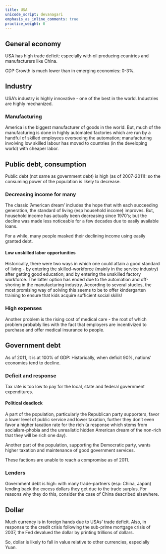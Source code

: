 ```yaml
---
title: USA
unicode_script: devanagari
emphasis_as_inline_comments: true
practice_weight: 0
---
```


## General economy

USA has high trade deficit: especially with oil producing countries and manufacturers like China.

GDP Growth is much lower than in emerging economies: 0-3%.

## Industry

USA’s industry is highly innovative - one of the best in the world. Industries are highly mechanized.

### Manufacturing

America is the biggest manufacturer of goods in the world. But, much of the manufacturing is done in highly automated factories which are run by a handful of skilled employees overseeing the automation; manufacturing involving low skilled labour has moved to countries (in the developing world) with cheaper labor.

## Public debt, consumption

Public debt (not same as government debt) is high (as of 2007-2011): so the consuming power of the population is likely to decrease.

### Decreasing income for many

The classic ’American dream’ includes the hope that with each succeeding generation, the standard of living (esp household income) improves. But, household income has actually been decreasing since 1970’s; but the decline was made less noticeable for a few decades due to easily available loans.

For a while, many people masked their declining income using easily granted debt.

#### Low unskilled labor opportunities

Historically, there were two ways in which one could attain a good standard of living - by entering the skilled-workforce (mainly in the service industry) after getting good education; and by entering the unskilled factory workforce. The latter option has ended due to the automation and off-shoring in the manufacturing industry. According to several studies, the most promising way of solving this seems to be to offer kindergarten training to ensure that kids acquire sufficient social skills!

### High expenses

Another problem is the rising cost of medical care - the root of which problem probably lies with the fact that employers are incentivized to purchase and offer medical insurance to people.

## Government debt

As of 2011, it is at 100% of GDP: Historically, when deficit 90%, nations’ economies tend to decline.

### Deficit and response

Tax rate is too low to pay for the local, state and federal government expenditures.

#### Political deadlock

A part of the population, particularly the Republican party supporters, favor a lower level of public service and lower taxation, further they don’t even favor a higher taxation rate for the rich (a response which stems from socialism-phobia and the unrealistic hidden American dream of the non-rich that they will be rich one day).

Another part of the population, supporting the Democratic party, wants higher taxation and maintenance of good government services.

These factions are unable to reach a compromise as of 2011.

### Lenders

Government debt is high: with many trade-partners (esp: China, Japan) lending back the excess dollars they get due to the trade surplus. For reasons why they do this, consider the case of China described elsewhere.

## Dollar

Much currency is in foreign hands due to USAs’ trade deficit. Also, in response to the credit crisis following the sub-prime mortgage crisis of 2007, the Fed devalued the dollar by printing trillions of dollars.

So, dollar is likely to fall in value relative to other currencies, especially Yuan.
